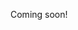 Coming soon!

<!--


- [ ] speed-dating app
  - [ ] facetime-ish with live video?
  - [ ] use a gimmick to prevent unsolicited dick pics

-->
